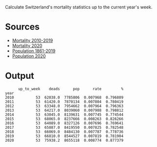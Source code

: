 Calculate Switzerland's mortality statistics up to the current year's week.

# Sources

- [Mortality 2010-2019](https://www.bfs.admin.ch/bfs/de/home/statistiken/gesundheit/gesundheitszustand/sterblichkeit-todesursachen.assetdetail.12607336.html)
- [Mortality 2020](https://www.bfs.admin.ch/bfs/de/home/statistiken/gesundheit/gesundheitszustand/sterblichkeit-todesursachen.assetdetail.15464161.html)
- [Population 1861-2019](https://www.bfs.admin.ch/bfs/de/home/statistiken/bevoelkerung/stand-entwicklung/bevoelkerung.assetdetail.13707405.html)
- [Population 2020](https://www.bfs.admin.ch/bfs/de/home/statistiken/bevoelkerung/stand-entwicklung/bevoelkerung.assetdetail.14941425.html)

# Output

          up_to_week    deads      pop      rate         %
    year                                                  
    2010          53  62038.0  7785806  0.007968  0.796809
    2011          53  61420.0  7870134  0.007804  0.780419
    2012          53  63348.0  7954662  0.007964  0.796363
    2013          53  64217.0  8039060  0.007988  0.798812
    2014          53  63045.0  8139631  0.007745  0.774544
    2015          53  68065.0  8237666  0.008263  0.826266
    2016          53  64089.0  8327126  0.007696  0.769641
    2017          53  65887.0  8419550  0.007825  0.782548
    2018          53  66069.0  8484130  0.007787  0.778736
    2019          53  66810.0  8544527  0.007819  0.781904
    2020          53  75938.2  8655118  0.008774  0.877379
